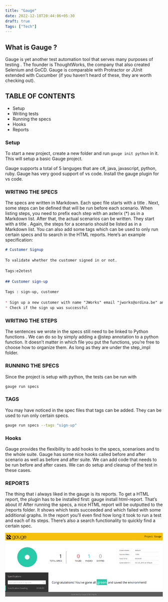 ```yaml
---
title: "Gauge"
date: 2022-12-18T20:44:06+05:30
draft: true
Tags: ["Tech"]
---
```


## What is Gauge ?

Gauge is yet another test automation tool that serves many purposes of testing . The founder is ThoughtWorks, the company that also created Selenium and GoCD. Gauge is comparable with Protractor or JUnit extended with Cucumber (if you haven’t heard of these, they are worth checking out).


## TABLE OF CONTENTS 

- Setup
- Writing tests
- Running the specs
- Hooks
- Reports

### Setup 

To start a new project, create a new folder and run ```gauge init python``` in it. This will setup a basic Gauge project.

Gauge supports a total of 5 languges that are c#, java, javascript, python, ruby. Gauge has very good support of vs code. Install the gauge plugin for vs code.

### WRITING THE SPECS

The specs are written in Markdown. Each spec file starts with a title . Next, some steps can be defined that will be run before each scenario. When listing steps, you need to prefix each step with an asterix (*) as in a Markdown list. After that, the actual scenarios can be written. They start with a title . Again, the steps for a scenario should be listed as in a Markdown list. You can also add some tags which can be used to only run certain specs and to search in the HTML reports. Here’s an example specification:


``` md
# Customer Signup

To validate whether the customer signed in or not.

Tags:e2etest

## Customer sign-up

Tags : sign-up, customer

* Sign up a new customer with name "JWorks" email "jworks@ordina.be" and "password"
* Check if the sign up was successful

```

### WRITING THE STEPS

The sentences we wrote in the specs still need to be linked to Python functions . We can do so by simply adding a @step annotation to a python function. It doesn’t matter in which file you put the functions, you’re free to choose how to organize them. As long as they are under the step_impl folder.

### RUNNING THE SPECS

Since the project is setup with python, the tests can be run with 
```bash 
gauge run specs
```

### TAGS

You may have noticed in the spec files that tags can be added. They can be used to run only certain specs.

```bash 
gauge run specs --tags "sign-up"
```

### Hooks

Gauge provides the flexibility to add hooks to the specs, scenarioes and to the whole suite. Gauge has some nice hooks called before and after scenario as well as before and after suite. We can add code that needs to be run before and after cases. We can do setup and cleanup of the test in these cases. 

### REPORTS

The thing that i always liked in the gauge is its reports. To get a HTML report, the plugin has to be installed first: gauge install html-report. That’s about it! After running the specs, a nice HTML report will be outputted to the /reports folder. It shows which tests succeeded and which failed with some additional graphs. In the report you’ll even find how long it took to run a test and each of its steps. There’s also a search functionality to quickly find a certain spec.

![Gauge reports](/images/gauge/gauge-report.jpeg)

